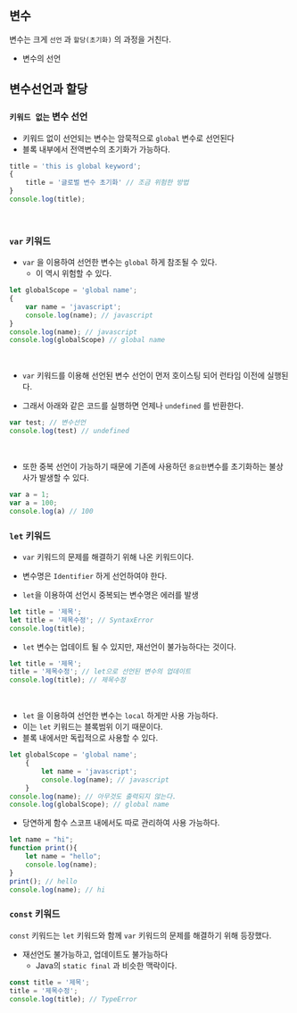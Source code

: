 ## 변수

변수는 크게 `선언` 과 `할당(초기화)` 의 과정을 거친다.

- 변수의 선언

## 변수선언과 할당

### `키워드 없는` 변수 선언
- 키워드 없이 선언되는 변수는 암묵적으로 `global` 변수로 선언된다
- 블록 내부에서 전역변수의 초기화가 가능하다.
```JavaScript
title = 'this is global keyword';
{
    title = '글로벌 변수 초기화' // 조금 위험한 방법
}
console.log(title);
```

<br>

### `var` 키워드

- `var` 을 이용하여 선언한 변수는 `global` 하게 참조될 수 있다.
  - 이 역시 위험할 수 있다.

```JavaScript
let globalScope = 'global name';
{
    var name = 'javascript';
    console.log(name); // javascript
}
console.log(name); // javascript 
console.log(globalScope) // global name
```

<br>

- `var` 키워드를 이용해 선언된 변수 선언이 먼저 호이스팅 되어 런타임 이전에 실행된다.

- 그래서 아래와 같은 코드를 실행하면 언제나 `undefined` 를 반환한다.

```JavaScript
var test; // 변수선언
console.log(test) // undefined
```

<br>

- 또한 중복 선언이 가능하기 때문에 기존에 사용하던 `중요한`변수를 초기화하는 불상사가 발생할 수 있다.
```JavaScript
var a = 1;
var a = 100;
console.log(a) // 100 
```

### `let` 키워드

- `var` 키워드의 문제를 해결하기 위해 나온 키워드이다.

- 변수명은 `Identifier` 하게 선언하여야 한다.
  
- `let`을 이용하여 선언시 중복되는 변수명은 에러를 발생


```JavaScript
let title = '제목';
let title = '제목수정'; // SyntaxError
console.log(title);
```

- `let` 변수는 업데이트 될 수 있지만, 재선언이 불가능하다는 것이다.
```JavaScript
let title = '제목';
title = '제목수정'; // let으로 선언된 변수의 업데이트
console.log(title); // 제목수정
```

<br>

- `let` 을 이용하여 선언한 변수는 `local` 하게만 사용 가능하다.
- 이는 `let` 키워드는 블록범위 이기 때문이다.
- 블록 내에서만 독립적으로 사용할 수 있다.

```JavaScript
let globalScope = 'global name';
    {
        let name = 'javascript';
        console.log(name); // javascript
    }
console.log(name); // 아무것도 출력되지 않는다.
console.log(globalScope); // global name
```

- 당연하게 함수 스코프 내에서도 따로 관리하여 사용 가능하다.
```JavaScript
let name = "hi";
function print(){
    let name = "hello";
    console.log(name);
}
print(); // hello
console.log(name); // hi
```

### `const` 키워드
`const` 키워드는 `let` 키워드와 함께 `var` 키워드의 문제를 해결하기 위해 등장했다.

- 재선언도 불가능하고, 업데이트도 불가능하다
  - Java의 `static final` 과 비슷한 맥락이다.

```JavaScript
const title = '제목';
title = '제목수정';
console.log(title); // TypeError
```